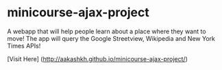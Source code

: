 minicourse-ajax-project
=======================
A webapp that will help people learn about a place where they want to move! 
The app will query the Google Streetview, Wikipedia and New York Times APIs!

[Visit Here] (http://aakashkh.github.io/minicourse-ajax-project/)
